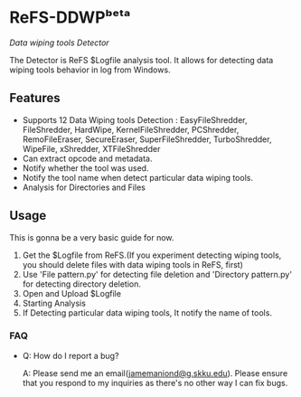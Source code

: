 # ReFS-DDWPᵇᵉᵗᵃ

*Data wiping tools Detector*

The Detector is ReFS $Logfile analysis tool. It allows for detecting data wiping tools behavior in log from Windows.

## Features

* Supports 12 Data Wiping tools Detection : EasyFileShredder, FileShredder, HardWipe, KernelFileShredder, PCShredder, RemoFileEraser, SecureEraser, SuperFileShredder, TurboShredder, WipeFile, xShredder, XTFileShredder
* Can extract opcode and metadata.
* Notify whether the tool was used.
* Notify the tool name when detect particular data wiping tools.
* Analysis for Directories and Files 


## Usage

This is gonna be a very basic guide for now.


1. Get the $Logfile from ReFS.(If you experiment detecting wiping tools, you should delete files with data wiping tools in ReFS, first)
2. Use 'File pattern.py' for detecting file deletion and 'Directory pattern.py' for detecting directory deletion.
3. Open and Upload $Logfile
4. Starting Analysis
5. If Detecting particular data wiping tools, It notify the name of tools.


### FAQ

* Q: How do I report a bug?

  A: Please send me an email(jamemaniond@g.skku.edu). Please ensure that you respond to my inquiries as there's no other way I can fix bugs.


